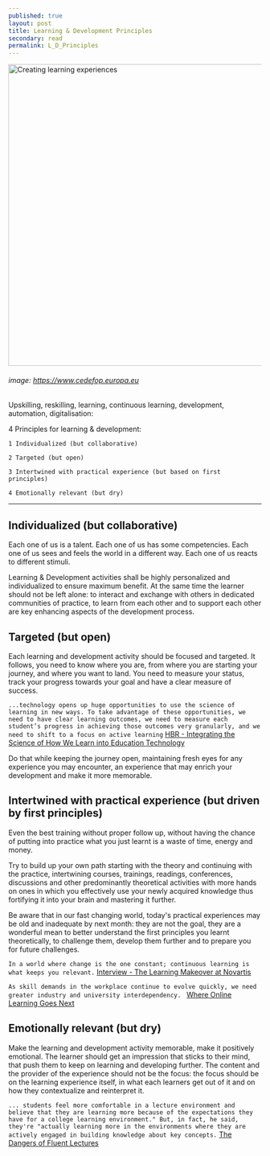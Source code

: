 ```yaml
---
published: true
layout: post
title: Learning & Development Principles
secondary: read
permalink: L_D_Principles
---
```


<img src="https://www.cedefop.europa.eu/files/images/developing_lifelong_learning_360x240.jpg" alt="Creating learning experiences" width="600"/>

###### image: https://www.cedefop.europa.eu

Upskilling, reskilling, learning, continuous learning, development, automation, digitalisation:

4 Principles for learning & development:

    1 Individualized (but collaborative)

    2 Targeted (but open)

    3 Intertwined with practical experience (but based on first principles)

    4 Emotionally relevant (but dry)

---

## Individualized (but collaborative)
Each one of us is a talent.
Each one of us has some competencies.
Each one of us sees and feels the world in a different way.
Each one of us reacts to different stimuli.

Learning & Development activities shall be highly personalized and individualized to ensure maximum benefit.
At the same time the learner should not be left alone: to interact and exchange with others in dedicated communities of practice, to learn from each other and to support each other are key enhancing aspects of the development process.

## Targeted (but open)
Each learning and development activity should be focused and targeted.
It follows, you need to know where you are, from where you are starting your journey, and where you want to land. You need to measure your status, track your progress towards your goal and have a clear measure of success.

``...technology opens up huge opportunities to use the science of learning in new ways. To take advantage of these opportunities, we need to have clear learning outcomes, we need to measure each student’s progress in achieving those outcomes very granularly, and we need to shift to a focus on active learning``  [HBR - Integrating the Science of How We Learn into Education Technology](https://hbr.org/2019/10/integrating-the-science-of-how-we-learn-into-education-technology)

Do that while keeping the journey open, maintaining fresh eyes for any experience you may encounter, an experience that may enrich your development and make it more memorable.

## Intertwined with practical experience (but driven by first principles)

Even the best training without proper follow up, without having the chance of putting into practice what you just learnt is a waste of time, energy and money.

Try to build up your own path starting with the theory and continuing with the practice, intertwining courses, trainings, readings, conferences, discussions and other predominantly theoretical activities with more hands on ones in which you effectively use your newly acquired knowledge thus fortifying it into your brain and mastering it further.

Be aware that in our fast changing world, today's practical experiences may be old and inadequate by next month: they are not the goal, they are a wonderful mean to better understand the first principles you learnt theoretically, to challenge them, develop them further and to prepare you for future challenges. 

``In a world where change is the one constant; continuous learning is what keeps you relevant.``  [Interview - The Learning Makeover at Novartis](https://www.humancapitalonline.com/Interviews/details/483/Interview%20-%20The%20Learning%20Makeover%20at%20Novartis)

``As skill demands in the workplace continue to evolve quickly, we need greater industry and university interdependency. ``  [Where Online Learning Goes Next](https://hbr.org/2019/10/where-online-learning-goes-next)


## Emotionally relevant (but dry)

Make the learning and development activity memorable, make it positively emotional.
The learner should get an impression that sticks to their mind, that push them to keep on learning and developing further.
The content and the provider of the experience should not be the focus: the focus should be on the learning experience itself, in what each learners get out of it and on how they contextualize and reinterpret it.

``... students feel more comfortable in a lecture environment and believe that they are learning more because of the expectations they have for a college learning environment." But, in fact, he said, they're "actually learning more in the environments where they are actively engaged in building knowledge about key concepts.``  [The Dangers of Fluent Lectures](https://www.insidehighered.com/news/2019/09/09/study-how-smooth-talking-professors-can-lull-students-thinking-theyve-learned-more)
